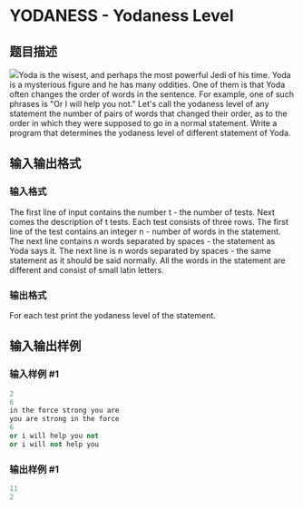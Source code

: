 # YODANESS - Yodaness Level

## 题目描述

![](https://cdn.luogu.com.cn/upload/vjudge_pic/SP6294/728a261934dd47ec00fd20600d99aa05d42f3778.png)Yoda is the wisest, and perhaps the most powerful Jedi of his time. Yoda is a mysterious figure and he has many oddities. One of them is that Yoda often changes the order of words in the sentence. For example, one of such phrases is "Or I will help you not." Let's call the yodaness level of any statement the number of pairs of words that changed their order, as to the order in which they were supposed to go in a normal statement. Write a program that determines the yodaness level of different statement of Yoda.

## 输入输出格式

### 输入格式

The first line of input contains the number t - the number of tests. Next comes the description of t tests. Each test consists of three rows. The first line of the test contains an integer n - number of words in the statement. The next line contains n words separated by spaces - the statement as Yoda says it. The next line is n words separated by spaces - the same statement as it should be said normally. All the words in the statement are different and consist of small latin letters.

### 输出格式

For each test print the yodaness level of the statement.

## 输入输出样例

### 输入样例 #1

```cpp
2
6
in the force strong you are
you are strong in the force
6
or i will help you not
or i will not help you
```


### 输出样例 #1

```cpp
11
2
```


